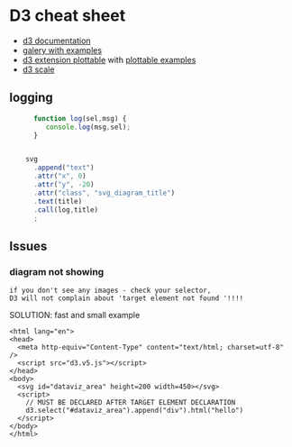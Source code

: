 # D3 cheat sheet
* [d3 documentation](https://d3-wiki.readthedocs.io/)
* [galery with examples](https://github.com/d3/d3/wiki/Gallery)
* [d3 extension plottable](https://github.com/palantir/plottable) with [plottable examples](http://plottablejs.org/examples/)
* [d3 scale](https://github.com/d3/d3-scale)

## logging
```js
      function log(sel,msg) {
         console.log(msg,sel);
      }


    svg
      .append("text")
      .attr("x", 0)
      .attr("y", -20)
      .attr("class", "svg_diagram_title")
      .text(title)
      .call(log,title)
      ;

```

## Issues
###  diagram not showing
```
if you don't see any images - check your selector, 
D3 will not complain about 'target element not found '!!!!
```
SOLUTION: fast and small example
```
<html lang="en">
<head>
  <meta http-equiv="Content-Type" content="text/html; charset=utf-8" />
  <script src="d3.v5.js"></script>
</head>
<body>
  <svg id="dataviz_area" height=200 width=450></svg>
  <script>
    // MUST BE DECLARED AFTER TARGET ELEMENT DECLARATION
    d3.select("#dataviz_area").append("div").html("hello")
  </script>
</body>
</html>
```
